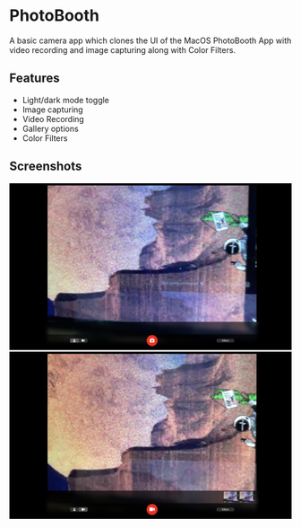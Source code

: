 
# PhotoBooth


A basic camera app which clones the UI of the MacOS PhotoBooth App with video recording and image capturing along with Color Filters.
## Features

- Light/dark mode toggle
- Image capturing
- Video Recording
- Gallery options
- Color Filters

## Screenshots

![App Screenshot](/screenshots/Screenshot1.png)
![App Screenshot](/screenshots/Screenshot2.png)
